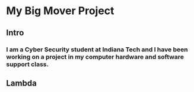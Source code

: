 # My Big Mover Project
## Intro
### I am a Cyber Security student at Indiana Tech and I have been working on a project in my computer hardware and software support class.
## Lambda

